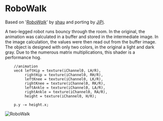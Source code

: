 RoboWalk
==================

Based on '_[RoboWalk](https://www.shadertoy.com/view/WlyGDt)_' by [shau](https://www.shadertoy.com/user/shau) and porting by [JiPi](Profiles/JiPi.md).

A two-legged robot runs bouncy through the room. In the original, the animation was calculated in a buffer and stored in the intermediate image. In the image calculation, the values were then read out from the buffer image.
The object is designed with only two colors, in the original a light and dark gray. Due to the numerous matrix multiplications, this shader is a performance hog.

```
    //animation
    vec4 leftHip = texture(iChannel0, LH/R),
         rightHip = texture(iChannel0, RH/R),
         leftKnee = texture(iChannel0, LK/R),
         rightKnee = texture(iChannel0, RK/R),
         leftAnkle = texture(iChannel0, LA/R),
         rightAnkle = texture(iChannel0, RA/R),
         height = texture(iChannel0, H/R);
    
    p.y -= height.x;
```



![RoboWalk](https://user-images.githubusercontent.com/78935215/118018523-2f7ac100-b358-11eb-8a24-25c35e56545e.gif)

